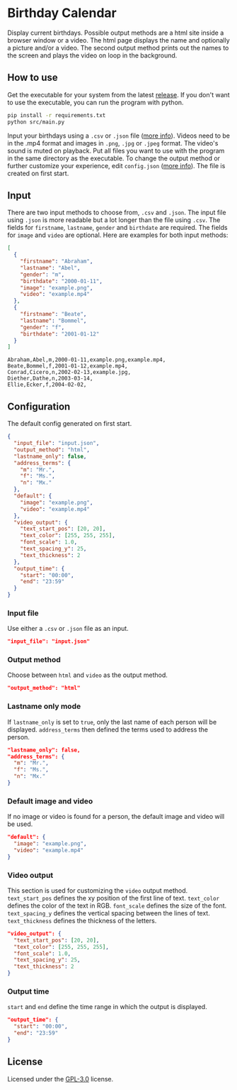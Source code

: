 # Birthday Calendar
Display current birthdays. Possible output methods are a html site inside a browser window or a video.
The html page displays the name and optionally a picture and/or a video. The second output method prints out the names
to the screen and plays the video on loop in the background. 

## How to use
Get the executable for your system from the latest [release](https://github.com/philipp-schuetz/birthday-calendar/releases/latest).
If you don't want to use the executable, you can run the program with python. 
```bash
pip install -r requirements.txt
python src/main.py
```
Input your birthdays using a `.csv` or `.json` file ([more info](#input)).
Videos need to be in the .mp4 format and images in `.png`, `.jpg` or `.jpeg` format. The video's sound is muted on playback. 
Put all files you want to use with the program in the same directory as the executable.
To change the output method or further customize your experience, edit `config.json` ([more info](#configuration)). The file is created on first start.

## Input
There are two input methods to choose from, `.csv` and `.json`. The input file using `.json` is more readable but a lot 
longer than the file using `.csv`. The fields for `firstname`, `lastname`, `gender` and `birthdate` are required. The 
fields for `image` and `video` are optional. Here are examples for both input methods:
```json
[
  {
    "firstname": "Abraham",
    "lastname": "Abel",
    "gender": "m",
    "birthdate": "2000-01-11",
    "image": "example.png",
    "video": "example.mp4"
  },
  {
    "firstname": "Beate",
    "lastname": "Bommel",
    "gender": "f",
    "birthdate": "2001-01-12"
  }
]
```
```csv
Abraham,Abel,m,2000-01-11,example.png,example.mp4,
Beate,Bommel,f,2001-01-12,example.mp4,
Conrad,Cicero,n,2002-02-13,example.jpg,
Diether,Dathe,n,2003-03-14,
Ellie,Ecker,f,2004-02-02,
```

## Configuration
The default config generated on first start.
```json
{
  "input_file": "input.json",
  "output_method": "html",
  "lastname_only": false,
  "address_terms": {
    "m": "Mr.",
    "f": "Ms.",
    "n": "Mx."
  },
  "default": {
    "image": "example.png",
    "video": "example.mp4"
  },
  "video_output": {
    "text_start_pos": [20, 20],
    "text_color": [255, 255, 255],
    "font_scale": 1.0,
    "text_spacing_y": 25,
    "text_thickness": 2
  },
  "output_time": {
    "start": "00:00",
    "end": "23:59"
  }
}
```
### Input file
Use either a `.csv` or `.json` file as an input.
```json
"input_file": "input.json"
```
### Output method
Choose between `html` and `video` as the output method.
```json
"output_method": "html"
```
### Lastname only mode
If `lastname_only` is set to `true`, only the last name of each person will be displayed.
`address_terms` then defined the terms used to address the person.
```json
"lastname_only": false,
"address_terms": {
  "m": "Mr.",
  "f": "Ms.",
  "n": "Mx."
}
```
### Default image and video
If no image or video is found for a person, the default image and video will be used.
```json
"default": {
  "image": "example.png",
  "video": "example.mp4"
}
```
### Video output
This section is used for customizing the `video` output method.
`text_start_pos` defines the xy position of the first line of text.
`text_color` defines the color of the text in RGB.
`font_scale` defines the size of the font.
`text_spacing_y` defines the vertical spacing between the lines of text.
`text_thickness` defines the thickness of the letters.
```json
"video_output": {
  "text_start_pos": [20, 20],
  "text_color": [255, 255, 255],
  "font_scale": 1.0,
  "text_spacing_y": 25,
  "text_thickness": 2
}
```

### Output time
`start` and `end` define the time range in which the output is displayed.
```json
"output_time": {
  "start": "00:00",
  "end": "23:59"
}
```

## License
Licensed under the [GPL-3.0](https://github.com/philipp-schuetz/birthday-calendar/blob/main/LICENSE) license.